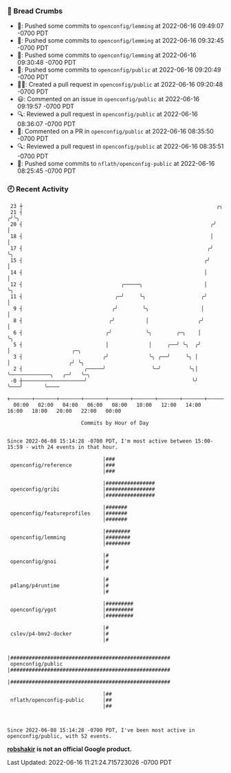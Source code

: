 ### 🍞 Bread Crumbs

 * 🚢: Pushed some commits to `openconfig/lemming` at 2022-06-16 09:49:07 -0700 PDT
 * 🚢: Pushed some commits to `openconfig/lemming` at 2022-06-16 09:32:45 -0700 PDT
 * 🚢: Pushed some commits to `openconfig/lemming` at 2022-06-16 09:30:48 -0700 PDT
 * 🚢: Pushed some commits to `openconfig/public` at 2022-06-16 09:20:49 -0700 PDT
 * ✍🏼: Created a pull request in `openconfig/public` at 2022-06-16 09:20:48 -0700 PDT
 * 😃: Commented on an issue in `openconfig/public` at 2022-06-16 09:19:57 -0700 PDT
 * 🔍: Reviewed a pull request in  `openconfig/public` at 2022-06-16 08:36:07 -0700 PDT
 * 💬: Commented on a PR in  `openconfig/public` at 2022-06-16 08:35:50 -0700 PDT
 * 🔍: Reviewed a pull request in  `openconfig/public` at 2022-06-16 08:35:51 -0700 PDT
 * 🚢: Pushed some commits to `nflath/openconfig-public` at 2022-06-16 08:25:45 -0700 PDT

### 🕘 Recent Activity
```
 23 ┼                                                               ╭╮
 21 ┤                                                              ╭╯╰╮
 20 ┤                                                             ╭╯  │
 18 ┤                                                             │   │
 17 ┤                                                            ╭╯   ╰╮
 15 ┤                                                           ╭╯     │
 14 ┤                                                           │      │
 12 ┤                                ╭─────╮                    │      ╰╮
 11 ┤                              ╭─╯     ╰╮                  ╭╯       │
  9 ┤                             ╭╯        ╰╮                 │        │
  8 ┤                            ╭╯          │                ╭╯        │
  6 ┤                           ╭╯           ╰╮        ╭─╮    │         ╰╮
  5 ┤                           │             │     ╭──╯ ╰╮  ╭╯          │                    ╭─╮
  3 ┤                          ╭╯             ╰╮ ╭──╯     ╰╮ │           │                   ╭╯ ╰╮
  2 ┤                    ╭─────╯               ╰─╯         ╰╮│           ╰─────────────╮   ╭─╯   ╰─╮
 -0 ┼────────────────────╯                                  ╰╯                         ╰───╯       ╰────
    +───────+───────+───────+───────+───────+───────+───────+───────+───────+───────+───────+───────+────
  00:00   02:00   04:00   06:00   08:00   10:00   12:00   14:00   16:00   18:00   20:00   22:00   00:00   

						Commits by Hour of Day


Since 2022-06-08 15:14:28 -0700 PDT, I'm most active between 15:00-15:59 - with 24 events in that hour.

```



```
                               |###
 openconfig/reference          |###
                               |###

                               |################
 openconfig/gribi              |################
                               |################

                               |#######
 openconfig/featureprofiles    |#######
                               |#######

                               |########
 openconfig/lemming            |########
                               |########

                               |#
 openconfig/gnoi               |#
                               |#

                               |#
 p4lang/p4runtime              |#
                               |#

                               |#########
 openconfig/ygot               |#########
                               |#########

                               |#
 cslev/p4-bmv2-docker          |#
                               |#

                               |####################################################
 openconfig/public             |####################################################
                               |####################################################

                               |##
 nflath/openconfig-public      |##
                               |##



Since 2022-06-08 15:14:28 -0700 PDT, I've been most active in openconfig/public, with 52 events.

```
**[robshakir](mailto:robjs@google.com) is not an official Google product.**  


Last Updated: 2022-06-16 11:21:24.715723026 -0700 PDT
